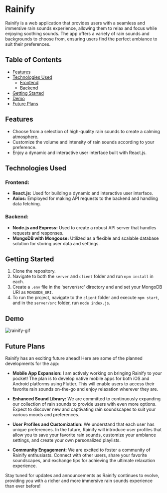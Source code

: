 # Rainify

Rainify is a web application that provides users with a seamless and immersive rain sounds experience, allowing them to relax and focus while enjoying soothing sounds. The app offers a variety of rain sounds and backgrounds to choose from, ensuring users find the perfect ambiance to suit their preferences.

## Table of Contents

- [Features](#features)
- [Technologies Used](#technologies-used)
  - [Frontend](#frontend)
  - [Backend](#backend)
- [Getting Started](#getting-started)
- [Demo](#demo)
- [Future Plans](#future-plans)

## Features

- Choose from a selection of high-quality rain sounds to create a calming atmosphere.
- Customize the volume and intensity of rain sounds according to your preference.
- Enjoy a dynamic and interactive user interface built with React.js.

## Technologies Used

### Frontend:

- **React.js:** Used for building a dynamic and interactive user interface.
- **Axios:** Employed for making API requests to the backend and handling data fetching.

### Backend:

- **Node.js and Express:** Used to create a robust API server that handles requests and responses.
- **MongoDB with Mongoose:** Utilized as a flexible and scalable database solution for storing user data and settings.

## Getting Started

1. Clone the repository.
2. Navigate to both the `server` and `client` folder and run `npm install` in each.
3. Create a `.env` file in the 'server/src' directory and and set your MongoDB URI as `MONGODB_URI`.
4. To run the project, navigate to the `client` folder and execute `npm start`, and in the `server/src` folder, run `node index.js`.

## Demo

![rainify-gif](https://github.com/farukkurtic/rainify/assets/34779712/06b66f35-dc03-4116-8717-a124eefc9760)

## Future Plans

Rainify has an exciting future ahead! Here are some of the planned developments for the app:

- **Mobile App Expansion:** I am actively working on bringing Rainify to your pocket! The plan is to develop native mobile apps for both iOS and Android platforms using Flutter. This will enable users to access their favorite rain sounds on-the-go and enjoy relaxation wherever they are.

- **Enhanced Sound Library:** We are committed to continuously expanding our collection of rain sounds to provide users with even more options. Expect to discover new and captivating rain soundscapes to suit your various moods and preferences.

- **User Profiles and Customization:** We understand that each user has unique preferences. In the future, Rainify will introduce user profiles that allow you to save your favorite rain sounds, customize your ambiance settings, and create your own personalized playlists.

- **Community Engagement:** We are excited to foster a community of Rainify enthusiasts. Connect with other users, share your favorite soundscapes, and exchange tips for achieving the ultimate relaxation experience.

Stay tuned for updates and announcements as Rainify continues to evolve, providing you with a richer and more immersive rain sounds experience than ever before!

